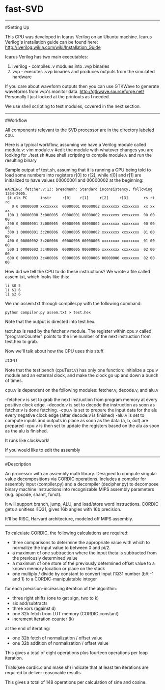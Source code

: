 # fast-SVD

-----

#Setting Up

This CPU was developed in Icarus Verilog on an Ubuntu machine.
Icarus Verilog's installation guide can be found here:
http://iverilog.wikia.com/wiki/Installation_Guide

Icarus Verilog has two main executables:
1. iverilog - compiles .v modules into .vvp binaries
2. vvp - executes .vvp binaries and produces outputs from the simulated hardware

If you care about waveform outputs then you can use GTKWave to generate waveforms from vvp's monitor data.
http://gtkwave.sourceforge.net/
Personally I just looked at the printouts as I needed.

We use shell scripting to test modules, covered in the next section.

-----

#Workflow

All components relevant to the SVD processor are in the directory labeled cpu.

Here is a typical workflow, assuming we have a Verilog module called module.v:
vim module.v #edit the module with whatever changes you are looking for
./test.sh #use shell scripting to compile module.v and run the resulting binary

Sample output of test.sh,
assuming that it is running a CPU being told to load some numbers into registers r[0] to r[2],
while r[0] and r[1] are initialized to have values 00000001 and 00000002 at the beginning:
```
WARNING: fetcher.v:13: $readmemh: Standard inconsistency, following 1364-2005.
 $t clk PC		instr	  r[0]	  r[1]	   r[2]	    r[3]	   rs rt rd
   0 0 00000000 xxxxxxxx  00000001 00000002 xxxxxxxx xxxxxxxx  xx xx xx
 100 1 00000000 3c000005  00000001 00000002 xxxxxxxx xxxxxxxx  00 00 00
 200 0 00000001 3c000005  00000005 00000002 xxxxxxxx xxxxxxxx  00 00 00
 300 1 00000001 3c200006  00000005 00000002 xxxxxxxx xxxxxxxx  01 00 00
 400 0 00000002 3c200006  00000005 00000006 xxxxxxxx xxxxxxxx  01 00 00
 500 1 00000002 3c400006  00000005 00000006 xxxxxxxx xxxxxxxx  02 00 00
 600 0 00000003 3c400006  00000005 00000006 00000006 xxxxxxxx  02 00 00
```
How did we tell the CPU to do these instructions?
We wrote a file called assem.txt, which looks like this:
```
li $0 5
li $1 6
li $2 6
```
We ran assem.txt through compiler.py with the following command:
```
python compiler.py assem.txt > test.hex
```
Note that the output is directed into test.hex.

text.hex is read by the fetcher.v module.
The register within cpu.v called "programCounter" points to
the line number of the next instruction from test.hex to grab.

Now we'll talk about how the CPU uses this stuff.

#CPU

 Note that the test bench (cpuTest.v) has only one function:
 initialize a cpu.v module and an external clock, and make the clock go up and down a bunch of times.

 cpu.v is dependent on the following modules:
 fetcher.v, decode.v, and alu.v

-fetcher.v is set to grab the next instruction from program memory at every positive clock edge.
-decode.v is set to decode the instruction as soon as fetcher.v is done fetching.
-cpu.v is set to prepare the input data for the alu every negative clock edge (after decode.v is finished)
-alu.v is set to compute inputs and outputs in place as soon as the data (a, b, out) are prepared
-cpu.v is then set to update the registers based on the alu as soon as the alu is finished.

 It runs like clockwork!

 If you would like to edit the assembly

-----

#Description

An processor with an assembly math library. Designed to compute singular value decompositions via CORDIC operations.
Includes a compiler for assembly input (compiler.py) and a decompiler (decipher.py) to decompose binary machine
instructions into recognizable MIPS assembly parameters (e.g. opcode, shamt, funct).

It will support branch, jump, ALU, and load/store word instructions.
CORDIC gets a unitless I1Q31, gives 16b angles with 16b precision.

It'll be RISC, Harvard architecture, modeled off MIPS assembly.

-----

To calculate CORDIC, the following calculations are required:
 
* three comparisons to determine the appropriate value with which to normalize the input value to between 0 and pi/2.
* a maximum of one subtraction where the input theta is subtracted from the previously determined value
* a maximum of one store of the previously determined offset value to a known memory location or place on the stack
* one multiply / divide by constant to convert input I1Q31 number (b/t -1 and 1) to a CORDIC-manipulatable integer

for each precision-increasing iteration of the algorithm:

* three right shifts (one to get sign, two to k)
* six add/subtracts
* three xors (against d)
* one 32b fetch from LUT memory (CORDIC constant)
* increment iteration counter (k)

at the end of iterating:

* one 32b fetch of normalization / offset value
* one 32b addition of normalization / offset value

This gives a total of eight operations plus fourteen operations per loop iteration.

Trials(see cordic.c and make.sh) indicate that at least ten iterations are required to deliver reasonable results.

This gives a total of 148 operations per calculation of sine and cosine.
